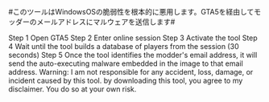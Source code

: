 #このツールはWindowsOSの脆弱性を根本的に悪用します。GTA5を経由してモッダーのメールアドレスにマルウェアを送信します#

Step 1 Open GTA5
Step 2 Enter online session
Step 3 Activate the tool
Step 4 Wait until the tool builds a database of players from the session
(30 seconds)
Step 5 Once the tool identifies the modder's email address, it will send the auto-executing malware embedded in the image to that email address.
Warning: I am not responsible for any accident, loss, damage, or incident caused by this tool. by downloading this tool, you agree to my disclaimer.
You do so at your own risk.
